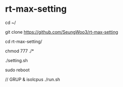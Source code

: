 # rt-max-setting

cd ~/

git clone https://github.com/SeungWoo3/rt-max-setting

cd rt-max-setting/

chmod 777 ./*

./setting.sh

sudo reboot


// GRUP & isolcpus
./run.sh
